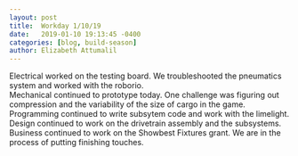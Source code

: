 ```yaml
---
layout: post
title:  Workday 1/10/19
date:   2019-01-10 19:13:45 -0400
categories: [blog, build-season]
author: Elizabeth Attumalil
---
```

Electrical worked on the testing board. We troubleshooted the pneumatics system and worked with the roborio.  
Mechanical continued to prototype today. One challenge was figuring out compression and the variability of the size of cargo in the game.  
Programming continued to write subsytem code and work with the limelight.  
Design continued to work on the drivetrain assembly and the subsystems.  
Business continued to work on the Showbest Fixtures grant. We are in the process of putting finishing touches.
